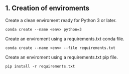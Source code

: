 ## 1. Creation of enviroments

Create a clean enviroment ready for Python 3 or later.

```
conda create --name <env> python=3
```

Create an enviroment using a requirements.txt conda file.

```
conda create --name <env> --file requirements.txt
```

Create an enviroment using a requirements.txt pip file.
```
pip install -r requirements.txt
```
